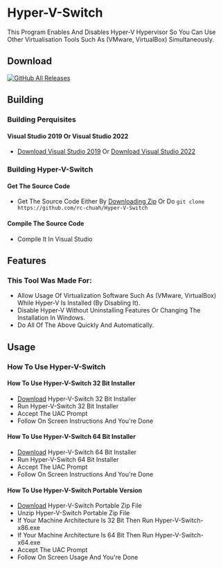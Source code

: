 # Hyper-V-Switch
This Program Enables And Disables Hyper-V Hypervisor So You Can Use Other Virtualisation Tools Such As (VMware, VirtualBox) Simultaneously.

## Download
[![GitHub All Releases](https://img.shields.io/github/downloads/rc-chuah/Hyper-V-Switch/total?style=for-the-badge)](https://github.com/rc-chuah/Hyper-V-Switch/releases/latest)

## Building
### Building Perquisites
#### Visual Studio 2019 Or Visual Studio 2022
- [Download Visual Studio 2019](https://visualstudio.microsoft.com/thank-you-downloading-visual-studio/?sku=community&rel=16&utm_medium=microsoft&utm_source=docs.microsoft.com&utm_campaign=download+from+relnotes&utm_content=vs2019ga+button) Or [Download Visual Studio 2022](https://visualstudio.microsoft.com/thank-you-downloading-visual-studio/?sku=community&rel=17)
### Building Hyper-V-Switch
#### Get The Source Code
- Get The Source Code Either By [Downloading Zip](https://github.com/rc-chuah/Hyper-V-Switch/archive/main.zip) Or Do `git clone https://github.com/rc-chuah/Hyper-V-Switch`
#### Compile The Source Code
- Compile It In Visual Studio

## Features
### This Tool Was Made For:
- Allow Usage Of Virtualization Software Such As (VMware, VirtualBox) While Hyper-V Is Installed (By Disabling It).
- Disable Hyper-V Without Uninstalling Features Or Changing The Installation In Windows.
- Do All Of The Above Quickly And Automatically.

## Usage
### How To Use Hyper-V-Switch
#### How To Use Hyper-V-Switch 32 Bit Installer
- [Download](https://github.com/rc-chuah/Hyper-V-Switch/releases/latest) Hyper-V-Switch 32 Bit Installer
- Run Hyper-V-Switch 32 Bit Installer
- Accept The UAC Prompt
- Follow On Screen Instructions And You're Done
#### How To Use Hyper-V-Switch 64 Bit Installer
- [Download](https://github.com/rc-chuah/Hyper-V-Switch/releases/latest) Hyper-V-Switch 64 Bit Installer
- Run Hyper-V-Switch 64 Bit Installer
- Accept The UAC Prompt
- Follow On Screen Instructions And You're Done
#### How To Use Hyper-V-Switch Portable Version
- [Download](https://github.com/rc-chuah/Hyper-V-Switch/releases/latest) Hyper-V-Switch Portable Zip File
- Unzip Hyper-V-Switch Portable Zip File
- If Your Machine Architecture Is 32 Bit Then Run Hyper-V-Switch-x86.exe
- If Your Machine Architecture Is 64 Bit Then Run Hyper-V-Switch-x64.exe
- Accept The UAC Prompt
- Follow On Screen Usage And You're Done
